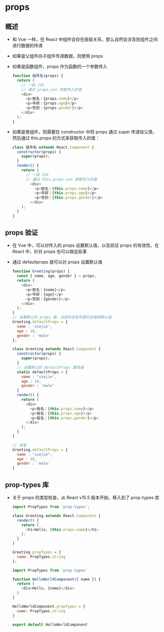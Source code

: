 # props

## 概述

+ 和 Vue 一样，在 React 中组件会存在层级关系，那么自然会涉及到组件之间进行数据的传递

+ 如果是父组件向子组件传递数据，则使用 props

+ 如果是函数组件，props 作为函数的一个参数传入

  ```js
  function 组件名(props) {
    return (
      // 一段 JSX
      // 通过 props.xxx 获取传入的值
      <div>
        <p>姓名：{props.name}</p>
        <p>年龄：{props.age}</p>
        <p>性别：{props.gender}</p>
      </div>
    );
  }
  ```

+ 如果是类组件，则需要在 constructor 中将 props 通过 super 传递给父类，然后通过 this.props 的方式来获取传入的值：

  ```js
  class 组件名 extends React.Component {
    constructor(props) {
      super(props);
    }
    render() {
      return (
        // 一段 JSX
        // 通过 this.props.xxx 获取传入的值
          <div>
            <p>姓名：{this.props.name}</p>
            <p>年龄：{this.props.age}</p>
            <p>性别：{this.props.gender}</p>
          </div>
      );
    }
  }
  ```

## props 验证

+ 在 Vue 中，可以对传入的 props 设置默认值，以及验证 props 的有效性，在 React 中，针对 props 也可以做这些事

+ 通过 defaultprops 就可以对 props 设置默认值

  ```js
  function Greeting(props) {
    const { name, age, gender } = props;
    return (
      <div>
        <p>姓名：{name}</p>
        <p>年龄：{age}</p>
        <p>性别：{gender}</p>
      </div>
    );
  }
  // 设置默认的 props 值，当组件没有传值时会使用默认值
  Greeting.defaultProps = {
    name : 'xiejie',
    age : 18,
    gender : 'male'
  };
  ```

  ```js
  class Greeting extends React.Component {
    constructor(props) {
      super(props);
    }
    // 设置默认的 defaultProps 属性值
    static defaultProps = {
      name : "xiejie",
      age : 18,
      gender : 'male'
    }
    render() {
      return (
        <div>
          <p>姓名：{this.props.name}</p>
          <p>姓名：{this.props.age}</p>
          <p>姓名：{this.props.gender}</p>
        </div>
      );
    }
  }

  // 或者
  Greeting.defaultProps = {
    name : "xiejie",
    age : 18,
    gender : 'male'
  }
  ```

##  prop-types 库

+ 关于 props 的类型检查，从 React v15.5 版本开始，移入到了 prop-types 库

  ```js
  import PropTypes from 'prop-types';

  class Greeting extends React.Component {
    render() {
      return (
        <h1>Hello, {this.props.name}</h1>
      );
    }
  }

  Greeting.propTypes = {
    name: PropTypes.string
  };
  ```

  ```js
  import PropTypes from 'prop-types'

  function HelloWorldComponent({ name }) {
    return (
      <div>Hello, {name}</div>
    )
  }

  HelloWorldComponent.propTypes = {
    name: PropTypes.string
  }

  export default HelloWorldComponent
  ```
